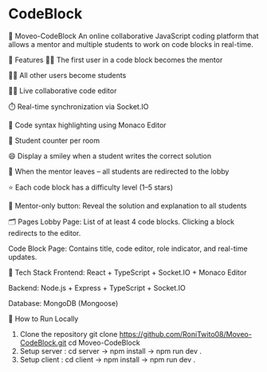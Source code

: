 ﻿# CodeBlock
🧠 Moveo-CodeBlock
An online collaborative JavaScript coding platform that allows a mentor and multiple students to work on code blocks in real-time.

🚀 Features
👨‍🏫 The first user in a code block becomes the mentor

🧑‍🎓 All other users become students

🧑‍💻 Live collaborative code editor

⏱️ Real-time synchronization via Socket.IO

🧠 Code syntax highlighting using Monaco Editor

🧮 Student counter per room

😄 Display a smiley when a student writes the correct solution

🧹 When the mentor leaves – all students are redirected to the lobby

⭐ Each code block has a difficulty level (1–5 stars)

📘 Mentor-only button: Reveal the solution and explanation to all students

🗂️ Pages
Lobby Page:
List of at least 4 code blocks. Clicking a block redirects to the editor.

Code Block Page:
Contains title, code editor, role indicator, and real-time updates.

🧱 Tech Stack
Frontend: React + TypeScript + Socket.IO + Monaco Editor

Backend: Node.js + Express + TypeScript + Socket.IO

Database: MongoDB (Mongoose)

🧪 How to Run Locally
1. Clone the repository
git clone https://github.com/RoniTwito08/Moveo-CodeBlock.git
cd Moveo-CodeBlock
2. Setup server :
cd server ->
npm install ->
npm run dev .
3. Setup client :
cd client ->
npm install ->
npm run dev .
